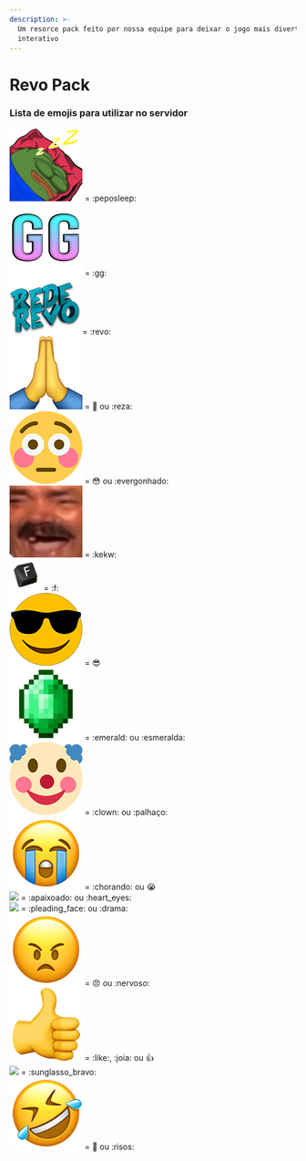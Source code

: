 ```yaml
---
description: >-
  Um resorce pack feito por nossa equipe para deixar o jogo mais divertido e
  interativo
---
```


# Revo Pack

### Lista de emojis para utilizar no servidor

![](<../.gitbook/assets/peposleep (1).png>) = :peposleep:\
![](../.gitbook/assets/GG.png) = :gg: \
![](../.gitbook/assets/revo.png) = :revo:\
![](../.gitbook/assets/pray.png) = :pray: ou :reza: \
![](../.gitbook/assets/flushed.png) = :flushed: ou :evergonhado: \
![](../.gitbook/assets/kekw.png) = :kekw: \
![](../.gitbook/assets/f.png) = :f: \
![](../.gitbook/assets/sunglasses.png) = :sunglasses:\
![](../.gitbook/assets/emerald.png) = :emerald: ou :esmeralda: \
![](../.gitbook/assets/clown.png) = :clown: ou :palhaço: \
![](../.gitbook/assets/sob.png) = :chorando: ou :sob:\
![](../.gitbook/assets/heart\_eyes.png) = :apaixoado: ou :heart\_eyes:\
![](../.gitbook/assets/pleading\_face.png) = :pleading\_face: ou :drama: \
![](../.gitbook/assets/angry.png) = :angry: ou :nervoso: \
![](../.gitbook/assets/like.png) = :like:, :joia: ou :thumbsup: \
![](../.gitbook/assets/sunglasso\_bravo.png) = :sunglasso\_bravo: \
![](../.gitbook/assets/rofl.png) = :rofl: ou :risos:

